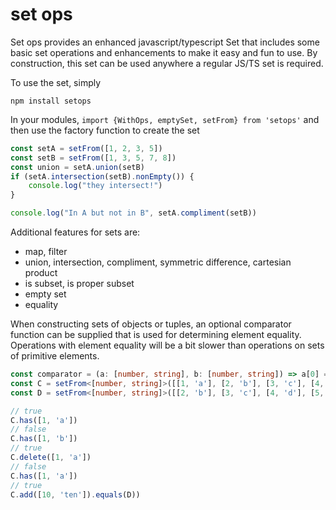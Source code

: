 # set ops

Set ops provides an enhanced javascript/typescript Set that includes some basic set operations and enhancements to make it easy and fun to use. By construction, this set can be used anywhere a regular JS/TS set is required.

To use the set, simply
```shell
npm install setops
```

In your modules, `import {WithOps, emptySet, setFrom} from 'setops'` and then use the factory function to create the set
```ts
const setA = setFrom([1, 2, 3, 5])
const setB = setFrom([1, 3, 5, 7, 8])
const union = setA.union(setB)
if (setA.intersection(setB).nonEmpty()) {
    console.log("they intersect!")
}

console.log("In A but not in B", setA.compliment(setB))
```

Additional features for sets are:
 - map, filter
 - union, intersection, compliment, symmetric difference, cartesian product
 - is subset, is proper subset
 - empty set
 - equality

When constructing sets of objects or tuples, an optional comparator function can be supplied
that is used for determining element equality. Operations with element equality will be a bit
slower than operations on sets of primitive elements.

```ts
const comparator = (a: [number, string], b: [number, string]) => a[0] === b[0] && a[1] === b[1]
const C = setFrom<[number, string]>([[1, 'a'], [2, 'b'], [3, 'c'], [4, 'd'], [5, 'e'], [6, 'f'], [7, 'g']], comparator)
const D = setFrom<[number, string]>([[2, 'b'], [3, 'c'], [4, 'd'], [5, 'e'], [6, 'f'], [7, 'g'], [10, 'ten']], comparator)

// true
C.has([1, 'a'])
// false
C.has([1, 'b'])
// true
C.delete([1, 'a'])
// false
C.has([1, 'a'])
// true
C.add([10, 'ten']).equals(D))
```